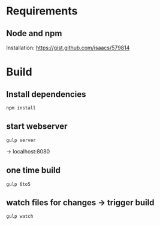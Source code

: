 Requirements
============

Node and npm
------------

Installation:
https://gist.github.com/isaacs/579814



Build
=====

Install dependencies
--------------------
```shell
npm install
```

start webserver
---------------
```shell
gulp server
```

-> localhost:8080


one time build
-------------
```shell
gulp 6to5
```


watch files for changes -> trigger build
----------------------------------------
```shell
gulp watch
```
